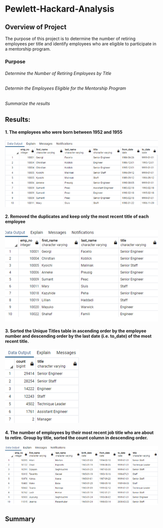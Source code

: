 # Pewlett-Hackard-Analysis

## Overview of Project
The purpose of this project is to determine the number of retiring employees per title and identify employees who are eligible to participate in a mentorship program. 

### Purpose
###### Determine the Number of Retiring Employees by Title
###### Determin the Employees Eligible for the Mentorship Program
###### Summarize the results

## Results: 

#### 1. The employees who were born between 1952 and 1955

![alt text](https://github.com/vd1310/Pewlett-Hackard-Analysis/blob/main/AnalysisProjectsFolder/Pewlett-Hackard-AnalysisFolder/Screenshots/pic1.png)

#### 2. Removed the duplicates and keep only the most recent title of each employee

![alt text](https://github.com/vd1310/Pewlett-Hackard-Analysis/blob/main/AnalysisProjectsFolder/Pewlett-Hackard-AnalysisFolder/Screenshots/pic2.PNG)

#### 3. Sorted the Unique Titles table in ascending order by the employee number and descending order by the last date (i.e. to_date) of the most recent title.

![alt text](https://github.com/vd1310/Pewlett-Hackard-Analysis/blob/main/AnalysisProjectsFolder/Pewlett-Hackard-AnalysisFolder/Screenshots/pic3.PNG)

#### 4. The number of employees by their most recent job title who are about to retire. Group by title, sorted the count column in descending order.

![alt text](https://github.com/vd1310/Pewlett-Hackard-Analysis/blob/main/AnalysisProjectsFolder/Pewlett-Hackard-AnalysisFolder/Screenshots/pic4.PNG)



## Summary
#### 
